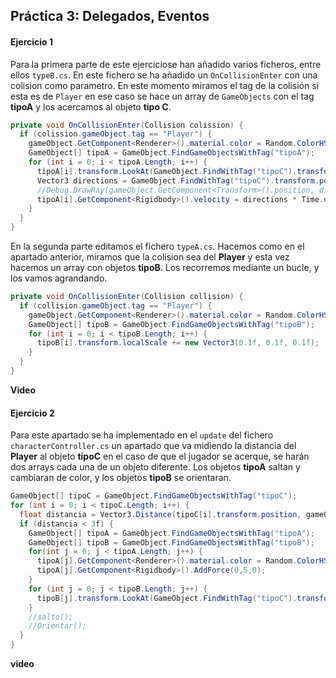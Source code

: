## Práctica 3: Delegados, Eventos

#### Ejercicio 1

Para la primera parte de este ejerciciose han añadido varios ficheros, entre ellos `typeB.cs`. En este fichero se ha añadido un `OnCollisionEnter` con una colision como parametro. En este momento miramos el tag de la colisión si esta es de `Player` en ese caso se hace un array de `GameObjects` con el tag **tipoA** y los acercamos al objeto **tipo C**.

```cs
private void OnCollisionEnter(Collision colission) {
  if (colission.gameObject.tag == "Player") {
    gameObject.GetComponent<Renderer>().material.color = Random.ColorHSV();
    GameObject[] tipoA = GameObject.FindGameObjectsWithTag("tipoA");
    for (int i = 0; i < tipoA.Length; i++) {
      tipoA[i].transform.LookAt(GameObject.FindWithTag("tipoC").transform);
      Vector3 directions = GameObject.FindWithTag("tipoC").transform.position - tipoA[i].GetComponent<Transform>().position;
      //Debug.DrawRay(gameObject.GetComponent<Transform>().position, directions, Color.red);
      tipoA[i].GetComponent<Rigidbody>().velocity = directions * Time.deltaTime * 10f;             // forward
    }
  }
}
```

En la segunda parte editamos el fichero `typeA.cs`. Hacemos como en el apartado anterior, miramos que la colision sea del **Player** y esta vez hacemos un array con objetos **tipoB**. Los recorremos mediante un bucle, y los vamos agrandando.

```cs
private void OnCollisionEnter(Collision collision) {
  if (collision.gameObject.tag == "Player") {
    gameObject.GetComponent<Renderer>().material.color = Random.ColorHSV();
    GameObject[] tipoB = GameObject.FindGameObjectsWithTag("tipoB");
    for (int i = 0; i < tipoB.Length; i++) {
      tipoB[i].transform.localScale += new Vector3(0.1f, 0.1f, 0.1f);
    }
  }
}
```

**Video**

#### Ejercicio 2

Para este apartado se ha implementado en el `update` del fichero `characterController.cs` un apartado que va midiendo la distancia del **Player** al objeto **tipoC** en el caso de que el jugador se acerque, se harán dos arrays cada una de un objeto diferente. Los objetos **tipoA** saltan y cambiaran de color, y los objetos **tipoB** se orientaran.

```cs
GameObject[] tipoC = GameObject.FindGameObjectsWithTag("tipoC");
for (int i = 0; i < tipoC.Length; i++) {
  float distancia = Vector3.Distance(tipoC[i].transform.position, gameObject.transform.position);
  if (distancia < 3f) {
    GameObject[] tipoA = GameObject.FindGameObjectsWithTag("tipoA");
    GameObject[] tipoB = GameObject.FindGameObjectsWithTag("tipoB");
    for(int j = 0; j < tipoA.Length; j++) {
      tipoA[j].GetComponent<Renderer>().material.color = Random.ColorHSV();
      tipoA[j].GetComponent<Rigidbody>().AddForce(0,5,0);
    }
    for (int j = 0; j < tipoB.Length; j++) {
      tipoB[j].transform.LookAt(GameObject.FindWithTag("tipoC").transform);
    }
    //salto();
    //Orientar();
  }
}
```

**video**